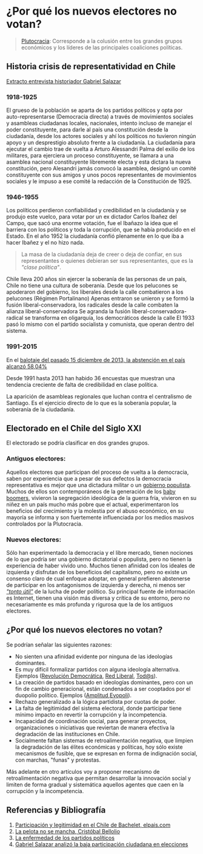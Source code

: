 # ¿Por qué los nuevos electores no votan? #

> [Plutocracia][1]: Corresponde a la colusión entre los grandes grupos económicos y los líderes de las principales coaliciones políticas.

## Historia crisis de representatividad en Chile ##
[Extracto entrevista historiador Gabriel Salazar][6]

### 1918-1925 ###

El grueso de la población se aparta de los partidos políticos y opta por auto-representarse (Democracia directa) a través de movimientos sociales y asambleas ciudadanas locales, nacionales, intento incluso de manejar el poder constituyente, para darle al país una constitución desde la ciudadanía, desde los actores sociales y ahí los políticos no tuvieron ningún apoyo y un desprestigio absoluto frente a la ciudadanía.
La ciudadanía para ejecutar el cambio trae de vuelta a Arturo Alessandri Palma del exilio de los militares, para ejerciera un proceso constituyente, se llamara a una asamblea nacional constituyente libremente electa y esta dictara la nueva constitución, pero Alesandri jamás convocó la asamblea, designó un comité constituyente con sus amigos y unos pocos representantes de movimientos sociales y le impuso a ese comité la redacción de la Constitución de 1925.

### 1946-1955 ###

Los políticos perdieron confiabilidad y credibilidad en la ciudadanía y se produjo este vuelco, para votar por un ex dictador Carlos Ibañez del Campo, que sacó una enorme votación, fue el Ibañazo la idea que el barriera con los políticos y toda la corrupción, que se había producido en el Estado. En el año 1952 la ciudadanía confió plenamente en lo que iba a hacer Ibañez y el no hizo nada.

> La masa de la ciudadanía deja de creer o deja de confiar, en sus representantes o quienes debieran ser sus representantes, que es la *"clase política"*.

Chile lleva 200 años sin ejercer la soberanía de las personas de un país, Chile no tiene una cultura de soberanía.
Desde que los pelucones se apoderaron del gobierno, los liberales desde la calle combatieron a los pelucones (Régimen Portalinano)
Apenas entraron se unieron y se formó la fusión liberal-conservadora, los radicales desde la calle combaten la alianza liberal-conservadora
Se agranda la fusión liberal-conservadora-radical se transforma en oligarquía, los democráticos desde la calle
El 1933 pasó lo mismo con el partido socialista y comunista, que operan dentro del sistema.

### 1991-2015 ###

En el [balotaje del pasado 15 diciembre de 2013, la abstención en el país alcanzó 58,04%][3]

Desde 1991 hasta 2013 han habido 36 encuestas que muestran una tendencia creciente de falta de credibilidad en clase política.

La aparición de asambleas regionales que luchan contra el centralismo de Santiago. Es el ejercicio directo de lo que es la soberanía popular, la soberanía de la ciudadanía.


## Electorado en el Chile del Siglo XXI ##

El electorado se podría clasificar en dos grandes grupos.

### Antiguos electores: ###

Aquellos electores que participan del proceso de vuelta a la democracia, saben por experiencia que a pesar de sus defectos la democracia representativa es mejor que una dictadura militar o un [gobierno populista][5]. Muchos de ellos son contemporáneos de la generación de los [baby boomers][4], vivieron la segregación ideológica de la guerra fría, vivieron en su niñez en un país mucho más pobre que el actual, experimentaron los beneficios del crecimiento y la molestia por el abuso económico, en su mayoría se informa y son fuertemente influenciada por los medios masivos controlados por la Plutocracia.

### Nuevos electores: ###

Sólo han experimentado la democracia y el libre mercado, tienen nociones de lo que podría ser una gobierno dictatorial o populista, pero no tienen la experiencia de haber vivido uno. Muchos tienen afinidad con los ideales de izquierda y disfrutan de los beneficios del capitalismo, pero no existe un consenso claro de cual enfoque adoptar, en general prefieren abstenerse de participar en los antagonismos de izquierda y derecha, ni menos ser [*"tonto útil"*][2] de la lucha de poder político. Su principal fuente de información es Internet, tienen una visión más diversa y crítica de su entorno, pero no necesariamente es más profunda y rigurosa que la de los antiguos electores.

## ¿Por qué los nuevos electores no votan? ##

Se podrían señalar las siguientes razones:

 - No sienten una afinidad evidente por ninguna de las ideologías dominantes.
 - Es muy difícil formalizar partidos con alguna ideología alternativa. Ejemplos ([Revolución Democrática][7], [Red Liberal][8], [Tod@s][9]).
 - La creación de partidos basado en ideologías dominantes, pero con un fin de cambio generacional, están condenados a ser cooptados por el duopolio político. Ejemplos ([Amplitud][10],[Evopoli][11]).
 - Rechazo generalizado a la lógica partidista por cuotas de poder.
 - La falta de legitimidad del sistema electoral, donde participar tiene mínimo impacto en revertir la corrupción y la incompetencia.
 - Incapacidad de coordinación social, para generar proyectos, organizaciones o iniciativas que reviertan de manera efectiva la degradación de las instituciones en Chile.
 - Socialmente faltan sistemas de retroalimentación negativa, que limpien la degradación de las élites económicas y políticas, hoy sólo existe mecanismos de fusible, que se expresan en forma de indignación social, con marchas, "funas" y protestas.

Más adelante en otro artículos voy a proponer mecanismo de retroalimentación negativa que permitan desarrollar la innovación social y limiten de forma gradual y sistemática aquellos agentes que caen en la corrupción y la incompetencia.


## Referencias y Bibliografía ##

[1]: https://es.wikipedia.org/wiki/Plutocracia "Wikipedia: Plutocracia"
[2]: https://es.wikipedia.org/wiki/Idiota_%C3%BAtil "Wikipedia: Idiota útil"
[3]: http://caldostrong.wordpress.com/2013/12/15/gano-bachelet/
[4]: https://en.wikipedia.org/wiki/Baby_boomer "Wikipedia: Baby Boomer"
[5]: https://es.wikipedia.org/wiki/Populismo "Wikipedia: Populismo"
[6]: https://www.youtube.com/watch?v=lJNZiqm9nE0 "Entrevista Gabriel Salazar"
[7]: http://www.revoluciondemocratica.cl/ "Revolución Democrática"
[8]: http://redliberal.cl/ "Red Liberal"
[9]: http://www.todos.cl/ "Tod@s"
[10]: http://www.partidoamplitud.cl/ "Amplitud"
[11]: http://www.evopoli.cl/ "Evopoli"

1. [Participación y legitimidad en el Chile de Bachelet, elpais.com](http://elpais.com/elpais/2013/12/18/opinion/1387384303_663248.html)
1. [La pelota no se mancha, Cristóbal Bellolio](http://politicaparaprincipiantes.wordpress.com/2013/12/16/la-pelota-no-se-mancha/)
1. [La enfermedad de los partidos políticos](http://bradanovic.blogspot.com/2013/12/la-enfermedad-ee-los-partidos-politicos.html)
1. [Gabriel Salazar analizó la baja participación ciudadana en elecciones](https://www.youtube.com/watch?v=lJNZiqm9nE0)
